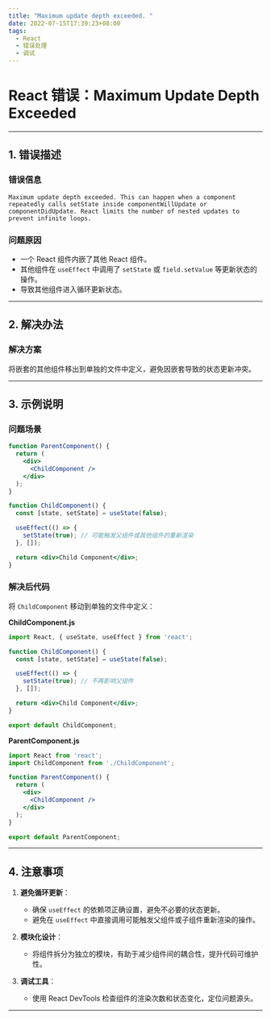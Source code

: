 ```yaml
---
title: "Maximum update depth exceeded. "
date: 2022-07-15T17:39:23+08:00
tags:
  - React
  - 错误处理
  - 调试
---
```



# React 错误：Maximum Update Depth Exceeded

---

## **1. 错误描述**

### **错误信息**
```
Maximum update depth exceeded. This can happen when a component repeatedly calls setState inside componentWillUpdate or componentDidUpdate. React limits the number of nested updates to prevent infinite loops.
```

### **问题原因**
- 一个 React 组件内嵌了其他 React 组件。
- 其他组件在 `useEffect` 中调用了 `setState` 或 `field.setValue` 等更新状态的操作。
- 导致其他组件进入循环更新状态。

---

## **2. 解决办法**

### **解决方案**
将嵌套的其他组件移出到单独的文件中定义，避免因嵌套导致的状态更新冲突。

---

## **3. 示例说明**

### **问题场景**
```jsx
function ParentComponent() {
  return (
    <div>
      <ChildComponent />
    </div>
  );
}

function ChildComponent() {
  const [state, setState] = useState(false);

  useEffect(() => {
    setState(true); // 可能触发父组件或其他组件的重新渲染
  }, []);

  return <div>Child Component</div>;
}
```

### **解决后代码**
将 `ChildComponent` 移动到单独的文件中定义：

**ChildComponent.js**
```jsx
import React, { useState, useEffect } from 'react';

function ChildComponent() {
  const [state, setState] = useState(false);

  useEffect(() => {
    setState(true); // 不再影响父组件
  }, []);

  return <div>Child Component</div>;
}

export default ChildComponent;
```

**ParentComponent.js**
```jsx
import React from 'react';
import ChildComponent from './ChildComponent';

function ParentComponent() {
  return (
    <div>
      <ChildComponent />
    </div>
  );
}

export default ParentComponent;
```

---

## **4. 注意事项**

1. **避免循环更新**：
   - 确保 `useEffect` 的依赖项正确设置，避免不必要的状态更新。
   - 避免在 `useEffect` 中直接调用可能触发父组件或子组件重新渲染的操作。

2. **模块化设计**：
   - 将组件拆分为独立的模块，有助于减少组件间的耦合性，提升代码可维护性。

3. **调试工具**：
   - 使用 React DevTools 检查组件的渲染次数和状态变化，定位问题源头。

---
